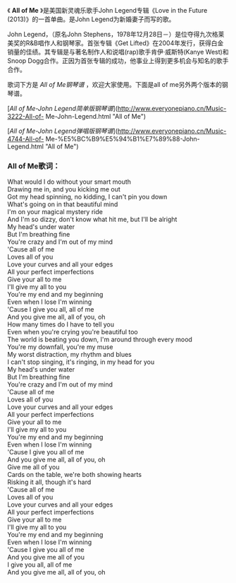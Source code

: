

《 **All of Me** 》是美国新灵魂乐歌手John Legend专辑《Love in the Future (2013)》的一首单曲。是John
Legend为新婚妻子而写的歌。

  

John Legend，（原名John Stephens，1978年12月28日－）是位夺得九次格莱美奖的R&B唱作人和钢琴家。首张专辑《Get
Lifted》在2004年发行，获得白金销量的佳绩。其专辑是与著名制作人和说唱(rap)歌手肯伊·威斯特(Kanye West)和Snoop
Dogg合作。正因为首张专辑的成功，他事业上得到更多机会与知名的歌手合作。

  

歌词下方是 _All of Me钢琴谱_ ，欢迎大家使用。下面是all of me另外两个版本的钢琴谱。

[_All of Me-John Legend简单版钢琴谱_](http://www.everyonepiano.cn/Music-3222-All-of-
Me-John-Legend.html "All of Me")

  

[_All of Me-John Legend弹唱版钢琴谱_](http://www.everyonepiano.cn/Music-4744-All-of-
Me-%E5%BC%B9%E5%94%B1%E7%89%88-John-Legend.html "All of Me")

### All of Me歌词：

  
What would I do without your smart mouth  
Drawing me in, and you kicking me out  
Got my head spinning, no kidding, I can't pin you down  
What's going on in that beautiful mind  
I'm on your magical mystery ride  
And I'm so dizzy, don't know what hit me, but I'll be alright  
My head's under water  
But I'm breathing fine  
You're crazy and I'm out of my mind  
'Cause all of me  
Loves all of you  
Love your curves and all your edges  
All your perfect imperfections  
Give your all to me  
I'll give my all to you  
You're my end and my beginning  
Even when I lose I'm winning  
'Cause I give you all, all of me  
And you give me all, all of you, oh  
How many times do I have to tell you  
Even when you're crying you're beautiful too  
The world is beating you down, I'm around through every mood  
You're my downfall, you're my muse  
My worst distraction, my rhythm and blues  
I can't stop singing, it's ringing, in my head for you  
My head's under water  
But I'm breathing fine  
You're crazy and I'm out of my mind  
'Cause all of me  
Loves all of you  
Love your curves and all your edges  
All your perfect imperfections  
Give your all to me  
I'll give my all to you  
You're my end and my beginning  
Even when I lose I'm winning  
'Cause I give you all of me  
And you give me all, all of you, oh  
Give me all of you  
Cards on the table, we're both showing hearts  
Risking it all, though it's hard  
'Cause all of me  
Loves all of you  
Love your curves and all your edges  
All your perfect imperfections  
Give your all to me  
I'll give my all to you  
You're my end and my beginning  
Even when I lose I'm winning  
'Cause I give you all of me  
And you give me all of you  
I give you all, all of me  
And you give me all, all of you, oh

